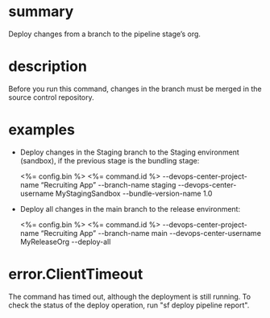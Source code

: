 # summary

Deploy changes from a branch to the pipeline stage’s org.

# description

Before you run this command, changes in the branch must be merged in the source control repository.

# examples

- Deploy changes in the Staging branch to the Staging environment (sandbox), if the previous stage is the bundling stage:

  <%= config.bin %> <%= command.id %> --devops-center-project-name “Recruiting App” --branch-name staging --devops-center-username MyStagingSandbox --bundle-version-name 1.0

- Deploy all changes in the main branch to the release environment:

  <%= config.bin %> <%= command.id %> --devops-center-project-name “Recruiting App” --branch-name main --devops-center-username MyReleaseOrg --deploy-all

# error.ClientTimeout

The command has timed out, although the deployment is still running. To check the status of the deploy operation, run "sf deploy pipeline report".
